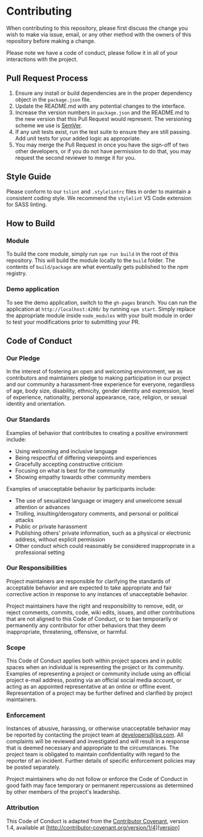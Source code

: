 # Contributing

When contributing to this repository, please first discuss the change you wish to make via issue,
email, or any other method with the owners of this repository before making a change. 

Please note we have a code of conduct, please follow it in all of your interactions with the project.

## Pull Request Process

1. Ensure any install or build dependencies are in the proper dependency object in the `package.json` file.
2. Update the README.md with any potential changes to the interface.
3. Increase the version numbers in `package.json` and the README.md to the new version that this Pull Request would represent. The versioning scheme we use is [SemVer](http://semver.org/).
4. If any unit tests exist, run the test suite to ensure they are still passing. Add unit tests for your added logic as appropriate.
4. You may merge the Pull Request in once you have the sign-off of two other developers, or if you do not have permission to do that, you may request the second reviewer to merge it for you.

## Style Guide

Please conform to our `tslint` and `.stylelintrc` files in order to maintain a consistent coding style. We recommend the `stylelint` VS Code extension for SASS linting.

## How to Build

### Module
To build the core module, simply run `npm run build` in the root of this repository. This will build the module locally to the `build` folder. The contents of `build/package` are what eventually gets published to the npm registry.

### Demo application
To see the demo application, switch to the `gh-pages` branch. You can run the application at `http://localhost:4200/` by running `npm start`. Simply replace the appropriate module inside `node_modules` with your built module in order to test your modifications prior to submitting your PR.

## Code of Conduct

### Our Pledge

In the interest of fostering an open and welcoming environment, we as
contributors and maintainers pledge to making participation in our project and
our community a harassment-free experience for everyone, regardless of age, body
size, disability, ethnicity, gender identity and expression, level of experience,
nationality, personal appearance, race, religion, or sexual identity and
orientation.

### Our Standards

Examples of behavior that contributes to creating a positive environment
include:

* Using welcoming and inclusive language
* Being respectful of differing viewpoints and experiences
* Gracefully accepting constructive criticism
* Focusing on what is best for the community
* Showing empathy towards other community members

Examples of unacceptable behavior by participants include:

* The use of sexualized language or imagery and unwelcome sexual attention or
advances
* Trolling, insulting/derogatory comments, and personal or political attacks
* Public or private harassment
* Publishing others' private information, such as a physical or electronic
  address, without explicit permission
* Other conduct which could reasonably be considered inappropriate in a
  professional setting

### Our Responsibilities

Project maintainers are responsible for clarifying the standards of acceptable
behavior and are expected to take appropriate and fair corrective action in
response to any instances of unacceptable behavior.

Project maintainers have the right and responsibility to remove, edit, or
reject comments, commits, code, wiki edits, issues, and other contributions
that are not aligned to this Code of Conduct, or to ban temporarily or
permanently any contributor for other behaviors that they deem inappropriate,
threatening, offensive, or harmful.

### Scope

This Code of Conduct applies both within project spaces and in public spaces
when an individual is representing the project or its community. Examples of
representing a project or community include using an official project e-mail
address, posting via an official social media account, or acting as an appointed
representative at an online or offline event. Representation of a project may be
further defined and clarified by project maintainers.

### Enforcement

Instances of abusive, harassing, or otherwise unacceptable behavior may be
reported by contacting the project team at developers@lsq.com. All
complaints will be reviewed and investigated and will result in a response that
is deemed necessary and appropriate to the circumstances. The project team is
obligated to maintain confidentiality with regard to the reporter of an incident.
Further details of specific enforcement policies may be posted separately.

Project maintainers who do not follow or enforce the Code of Conduct in good
faith may face temporary or permanent repercussions as determined by other
members of the project's leadership.

### Attribution

This Code of Conduct is adapted from the [Contributor Covenant][homepage], version 1.4,
available at [http://contributor-covenant.org/version/1/4][version]

[homepage]: http://contributor-covenant.org
[version]: http://contributor-covenant.org/version/1/4/